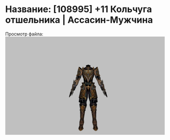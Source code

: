 # Название: [108995] +11 Кольчуга отшельника | Ассасин-Мужчина

Просмотр файла:
![p060033.png](p060033.png)